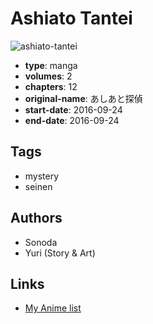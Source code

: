 # Ashiato Tantei

![ashiato-tantei](https://cdn.myanimelist.net/images/manga/2/192066.jpg)

-   **type**: manga
-   **volumes**: 2
-   **chapters**: 12
-   **original-name**: あしあと探偵
-   **start-date**: 2016-09-24
-   **end-date**: 2016-09-24

## Tags

-   mystery
-   seinen

## Authors

-   Sonoda
-   Yuri (Story & Art)

## Links

-   [My Anime list](https://myanimelist.net/manga/104673/Ashiato_Tantei)
